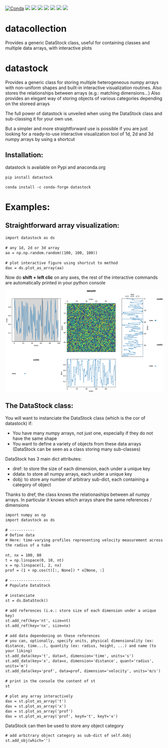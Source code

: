 [![Conda]( https://anaconda.org/conda-forge/datastock/badges/version.svg)](https://anaconda.org/conda-forge/datastock)
[![](https://anaconda.org/conda-forge/datastock/badges/downloads.svg)](https://anaconda.org/conda-forge/datastock)
[![](https://anaconda.org/conda-forge/datastock/badges/latest_release_date.svg)](https://anaconda.org/conda-forge/datastock)
[![](https://anaconda.org/conda-forge/datastock/badges/platforms.svg)](https://anaconda.org/conda-forge/datastock)
[![](https://anaconda.org/conda-forge/datastock/badges/license.svg)](https://github.com/conda-forge/datastock/blob/master/LICENSE.txt)
[![](https://anaconda.org/conda-forge/datastock/badges/installer/conda.svg)](https://anaconda.org/conda-forge/datastock)
[![](https://codecov.io/gh/ToFuProject/datastock/branch/master/graph/badge.svg)](https://codecov.io/gh/ToFuProject/datastock)
[![](https://badge.fury.io/py/datastock.svg)](https://badge.fury.io/py/datastock)


# datacollection
Provides a generic DataStock class, useful for containing classes and multiple data arrays, with interactive plots


datastock
=========

Provides a generic class for storing multiple heterogeneous numpy arrays with non-uniform shapes and built-in interactive visualization routines.
Also stores the relationships between arrays (e.g.: matching dimensions...)
Also provides an elegant way of storing objects of various categories depending on the storeed arrays


The full power of datastock is unveiled when using the DataStock class and sub-classing it for your own use.

But a simpler and more straightforward use is possible if you are just looking for a ready-to-use interactive visualization tool of 1d, 2d and 3d numpy arrays by using a shortcut


Installation:
-------------

datastock is available on Pypi and anaconda.org

``
pip install datastock
``

``
conda install -c conda-forge datastock
``

Examples:
=========
 

Straightforward array visualization:
------------------------------------

```
import datastock as ds

# any 1d, 2d or 3d array
aa = np.np.random.random((100, 100, 100))

# plot interactive figure using shortcut to method
dax = ds.plot_as_array(aa)
```

Now do **shift + left clic** on any axes, the rest of the interactive commands are automatically printed in your python console


<p align="center">
<img align="middle" src="https://github.com/ToFuProject/datastock/blob/Issue020_README/README_figures/DirectVisualization_3d.png" width="600" alt="Direct 3d array visualization"/>
</p>


The DataStock class:
--------------------

You will want to instanciate the DataStock class (which is the cor of datastock) if:
* You have many numpy arrays, not just one, especially if they do not have the same shape
* You want to define a variety of objects from these data arrays (DataStock can be seen as a class storing many sub-classes)


DataStock has 3 main dict attributes:
* dref: to store the size of each dimension, each under a unique key
* ddata: to store all numpy arrays, each under a unique key
* dobj: to store any number of arbitrary sub-dict, each containing a category of object

Thanks to dref, the class knows the relationaships between all numpy arrays.
In particular it knows which arrays share the same references / dimensions


```
import numpy as np
import datastock as ds

# -----------
# Define data
# Here: time-varying profiles representing velocity measurement across the radius of a tube

nt, nx = 100, 80
t = np.linspace(0, 10, nt)
x = np.linspace(1, 2, nx)
prof = (1 + np.cos(t)[:, None]) * x[None, :]

# ------------------
# Populate DataStock

# instanciate 
st = ds.DataStock()

# add references (i.e.: store size of each dimension under a unique key)
st.add_ref(key='nt', size=nt)
st.add_ref(key='nx', size=nx)

# add data dependening on these references
# you can, optionally, specify units, physical dimensionality (ex: distance, time...), quantity (ex: radius, height, ...) and name (to your liking)
st.add_data(key='t', data=t, dimension='time', units='s')
st.add_data(key='x', data=x, dimension='distance', quant='radius', units='m')
st.add_data(key='prof', data=prof, dimension='velocity', units='m/s')

# print in the console the content of st
st

# plot any array interactively
dax = st.plot_as_array('t')
dax = st.plot_as_array('x')
dax = st.plot_as_array('prof')
dax = st.plot_as_array('prof', keyX='t', keyY='x')
```

DataStock can then be used to store any object category

```
# add arbitrary object category as sub-dict of self.dobj
st.add_obj(which='')

```





